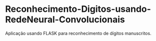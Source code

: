 # Reconhecimento-Digitos-usando-RedeNeural-Convolucionais
Aplicação usando FLASK para reconhecimento de dígitos manuscritos.
